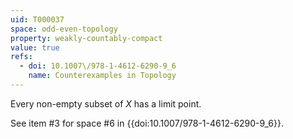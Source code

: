 ```yaml
---
uid: T000037
space: odd-even-topology
property: weakly-countably-compact
value: true
refs:
  - doi: 10.1007\/978-1-4612-6290-9_6
    name: Counterexamples in Topology
---
```

Every non-empty subset of $X$ has a limit point.

See item #3 for space #6 in {{doi:10.1007\/978-1-4612-6290-9_6}}.
